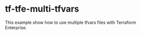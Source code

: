 # tf-tfe-multi-tfvars

This example show how to use multiple tfvars files with Terraform Enterprise.

